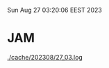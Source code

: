 Sun Aug 27 03:20:06 EEST 2023
# JAM
<a href='./cache/202308/27_03.log'>./cache/202308/27_03.log</a>
